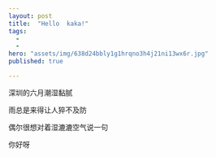 ```yaml
---
layout: post
title:  "Hello  kaka!"
tags:
  - 
  - 
hero: "assets/img/638d24bbly1g1hrqno3h4j21ni13wx6r.jpg"
published: true

---
```

深圳的六月潮湿黏腻

雨总是来得让人猝不及防

偶尔很想对着湿漉漉空气说一句

你好呀
